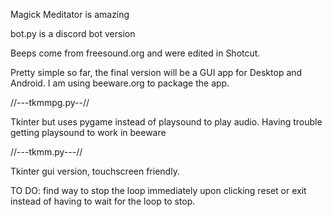 Magick Meditator is amazing

bot.py is a discord bot version

Beeps come from freesound.org and were edited in Shotcut.

Pretty simple so far, the final version will be a GUI app for Desktop and Android.  I am using beeware.org to package the app.


//---tkmmpg.py--//

Tkinter but uses pygame instead of playsound to play audio.  Having trouble getting playsound to work in beeware


//---tkmm.py---//
 
Tkinter gui version, touchscreen friendly.

TO DO: find way to stop the loop immediately upon clicking reset or exit instead of having to wait for the loop to stop.
